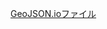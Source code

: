 [GeoJSON.ioファイル](https://github.com/furuhashilab/gsi_airportmap/blob/main/datas)

<script src="https://gist.github.com/22hero1072/97c09e127c366b9daabd2325ea4683f7.js"></script>
